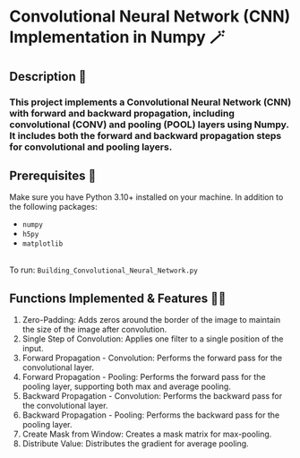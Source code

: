 # Convolutional Neural Network (CNN) Implementation in Numpy 🪄

## Description 📖
### This project implements a Convolutional Neural Network (CNN) with forward and backward propagation, including convolutional (CONV) and pooling (POOL) layers using Numpy. It includes both the forward and backward propagation steps for convolutional and pooling layers.

## Prerequisites 🐍
Make sure you have Python 3.10+ installed on your machine. In addition to the following packages:
* `numpy`
* `h5py`
* `matplotlib`

<br>To run: `Building_Convolutional_Neural_Network.py`

## Functions Implemented & Features 🚀✨
1. Zero-Padding: Adds zeros around the border of the image to maintain the size of the image after convolution.
2. Single Step of Convolution: Applies one filter to a single position of the input.
3. Forward Propagation - Convolution: Performs the forward pass for the convolutional layer.
4. Forward Propagation - Pooling: Performs the forward pass for the pooling layer, supporting both max and average pooling.
5. Backward Propagation - Convolution: Performs the backward pass for the convolutional layer.
6. Backward Propagation - Pooling: Performs the backward pass for the pooling layer.
7. Create Mask from Window: Creates a mask matrix for max-pooling.
8. Distribute Value: Distributes the gradient for average pooling.
